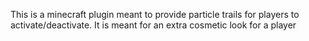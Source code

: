 This is a minecraft plugin meant to provide particle trails for players to activate/deactivate. It is meant for an extra cosmetic look for a player
